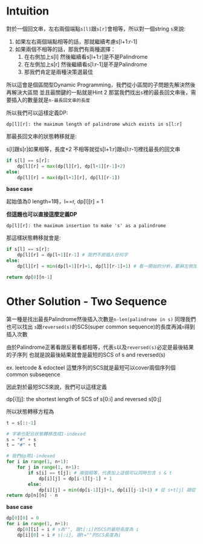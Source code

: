# Intuition

對於一個回文串，左右兩個端點`s[l]`跟`s[r]`會相等，所以對一個string `s`來說:
1. 如果左右兩個端點相等的話，那就繼續考慮s[l+1:r-1]
2. 如果兩個不相等的話，那我們有兩種選擇：
   1. 在右側加上s[l] 然後繼續看s[l+1:r]是不是Palindrome
   2. 在左側加上s[r] 然後繼續看s[l:r-1]是不是Palindrome
   3. 那我們肯定是兩種決策選最佳

所以這會是個區間型Dynamic Programming，我們從小區間的子問題先解決然後再解決大區間
並且最關鍵的一點就是Hint 2
那當我們找出`s`裡的最長回文串後，需要插入的數量就是`n-最長回文串的長度`

所以我們可以這樣定義DP:

`dp[l][r]: the maximum length of palindrome which exists in s[l:r]`

那最長回文串的狀態轉移就是:

s[l]跟s[r]如果相等，長度+2
不相等就從s[l+1:r]跟s[l:r-1]裡找最長的回文串

```py
if s[l] == s[r]:
    dp[l][r] = max(dp[l][r], dp[l+1][r-1]+2)
else:
    dp[l][r] = max(dp[l+1][r], dp[l][r-1])
```

**base case**

起始值為0
length=1時，l==r, dp[l][r] = 1

**但這題也可以直接這麼定義DP**

`dp[l][r]: the maximum insertion to make 's' as a palindrome`

那這樣狀態轉移就會是:

```py
if s[l] == s[r]:
    dp[l][r] = dp[l+1][r-1] # 我們不用插入任何字
else:
    dp[l][r] = min(dp[l+1][r]+1, dp[l][r-1]+1) # 看一開始的分析，要麻左側加上s[r]、要麻右側加上s[l]，然後看另一側是不是Palindrome

return dp[0][n-1]
```

# Other Solution - Two Sequence

第一種是找出最長Palindrome然後插入次數是`n-len(palindrome in s)`
同理我們也可以找出 `s`跟`reversed(s)`的SCS(super common sequence)的長度再減`n`得到插入次數

由於Palindrome正著看跟反著看都相等，代表`s`以及`reversed(s)`必定是最後結果的子序列
也就是說最後結果就會是最短的SCS of s and reversed(s)

ex. leetcode & edocteel
這雙序列的SCS就是最短可以cover兩個序列個common subseqence

因此對於最短SCS來說，我們可以這樣定義

dp[i][j]: the shortest length of SCS of s[0:i] and reversed s[0:j]

所以狀態轉移方程為

```py
t = s[::-1]

# 字串也配合狀態轉移改成1-indexed
s = "#" + s
t = "#" + t

# 我們dp用1-indexed
for i in range(1, n+1):
    for j in range(1, n+1):
        if s[i] == t[j]: # 兩個相等，代表加上這個可以同時包含 s & t
            dp[i][j] = dp[i-1][j-1] + 1
        else:
            dp[i][j] = min(dp[i-1][j]+1, dp[i][j-1]+1) # 從 s+t[j] 跟從 t+s[i] 兩種結果找出最短的SCS
return dp[n][n] - n
```

**base case**

```py
dp[0][0] = 0
for i in range(1, n+1):
    dp[0][i] = i # s為"", 跟t[:i]的SCS的最短長度為 i
    dp[i][0] = i # s[:i], 跟t=""的SCS長度為i
```